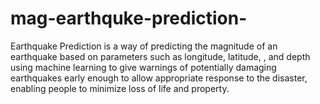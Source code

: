 # mag-earthquke-prediction-
Earthquake Prediction is a way of predicting the magnitude of an earthquake based on parameters such as longitude, latitude, , and depth using machine learning to give   warnings of potentially damaging earthquakes early enough to allow appropriate response to the disaster, enabling people to minimize loss of life and property.
